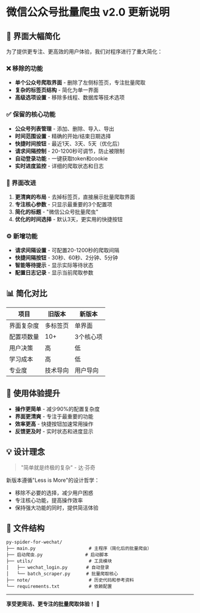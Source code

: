 # 微信公众号批量爬虫 v2.0 更新说明

## 🎯 界面大幅简化

为了提供更专注、更高效的用户体验，我们对程序进行了重大简化：

### ❌ 移除的功能
- **单个公众号爬取界面** - 删除了左侧标签页，专注批量爬取
- **复杂的标签页结构** - 简化为单一界面
- **高级选项设置** - 移除多线程、数据库等技术选项

### ✅ 保留的核心功能
- **公众号列表管理** - 添加、删除、导入、导出
- **时间范围设置** - 精确的开始/结束日期选择
- **快捷时间按钮** - 最近1天、3天、5天（优化后）
- **请求间隔控制** - 20-1200秒可调节，防止被限制
- **自动登录功能** - 一键获取token和cookie
- **实时进度监控** - 详细的爬取状态和日志

### 🎨 界面改进
1. **更清爽的布局** - 去掉标签页，直接展示批量爬取界面
2. **专注核心参数** - 只显示最重要的3个配置项
3. **简化的标题** - "微信公众号批量爬虫"
4. **优化的时间选择** - 默认3天，更实用的快捷按钮

### ⚙️ 新增功能
- **请求间隔设置** - 可配置20-1200秒的爬取间隔
- **快捷间隔按钮** - 30秒、60秒、2分钟、5分钟
- **智能等待提示** - 显示实际等待状态
- **配置日志记录** - 显示当前爬取参数

## 📊 简化对比

| 项目 | 旧版本 | 新版本 |
|------|--------|--------|
| 界面复杂度 | 多标签页 | 单界面 |
| 配置项数量 | 10+ | 3个核心项 |
| 用户决策 | 高 | 低 |
| 学习成本 | 高 | 低 |
| 专业度 | 技术导向 | 用户导向 |

## 🚀 使用体验提升

- **操作更简单** - 减少90%的配置复杂度
- **界面更清爽** - 专注于最重要的功能
- **效率更高** - 快捷按钮加速常用操作
- **反馈更及时** - 实时状态和进度显示

## 💡 设计理念

> "简单就是终极的复杂" - 达·芬奇

新版本遵循"Less is More"的设计哲学：
- 移除不必要的选择，减少用户困惑
- 专注核心功能，提高操作效率
- 保持强大功能的同时，提供简洁体验

## 📁 文件结构

```
py-spider-for-wechat/
├── main.py                    # 主程序（简化后的批量爬虫）
├── 启动爬虫.py                # 启动脚本
├── utils/                     # 工具模块
│   ├── wechat_login.py       # 自动登录
│   └── batch_scraper.py      # 批量爬取核心
├── note/                      # 历史代码和参考资料
└── requirements.txt           # 依赖配置
```

---

**享受更简洁、更专注的批量爬取体验！** 🎉 
